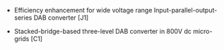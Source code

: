 - Efficiency enhancement for wide voltage range Input-parallel-output-series DAB converter [J1]

<!-- <center> <img src="./static/assets/img/R1.png" width = "400" alt="图片名称" align=center /> </center> -->

- Stacked-bridge-based three-level DAB converter in 800V dc micro-grids [C1]
<!-- <center> <img src="./static/assets/img/R2.jpg" width = "400" alt="图片名称" align=center /> </center> -->
